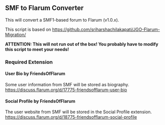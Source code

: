 ## SMF to Flarum Converter
This will convert a SMF1-based forum to Flarum (v1.0.x).

This script is based on https://github.com/sriharshachilakapati/JGO-Flarum-Migration/

**ATTENTION: This will not run out of the box! You probably have to modify this script to meet your needs!**

### Required Extension
#### User Bio by FriendsOfFlarum
Some user information from SMF will be stored as biography.
https://discuss.flarum.org/d/17775-friendsofflarum-user-bio

#### Social Profile by FriendsOfFlarum
The user website from SMF will be stored in the Social Profile extension.
https://discuss.flarum.org/d/18775-friendsofflarum-social-profile

